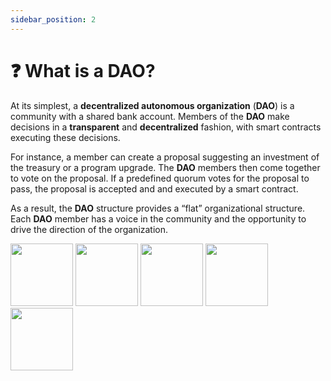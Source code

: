 ```yaml
---
sidebar_position: 2
---
```


# ❓ What is a DAO?

At its simplest, a **decentralized autonomous organization** (**DAO**) is a community with a shared bank account. Members of the **DAO** make decisions in a **transparent** and **decentralized** fashion, with smart contracts executing these decisions.

For instance, a member can create a proposal suggesting an investment of the treasury or a program upgrade. The **DAO** members then come together to vote on the proposal. If a predefined quorum votes for the proposal to pass, the proposal is accepted and and executed by a smart contract.

As a result, the **DAO** structure provides a “flat” organizational structure. Each **DAO** member has a voice in the community and the opportunity to drive the direction of the organization.

<img src="https://miro.medium.com/v2/resize:fit:640/0*IBZ7rWPHTxL4x9EA" width="100px" height="100px" />
<img src="https://miro.medium.com/v2/resize:fit:640/0*ccC1EyRwMPTYEcV7" width="100px" height="100px" />
<img src="https://pbs.twimg.com/profile_images/1603733084624617478/dz5uv27l_400x400.jpg" width="100px" height="100px" />
<img src="https://i.imgur.com/vEFzgY4.png" width="100px" height="100px" />
<img src="https://i.imgur.com/8ulr78k.png" width="100px" height="100px" />